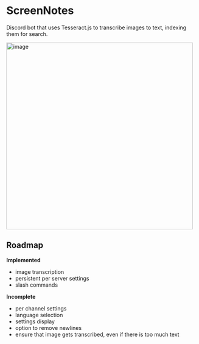 # ScreenNotes
Discord bot that uses Tesseract.js to transcribe images to text, indexing them for search.

<img width="490" alt="image" src="https://user-images.githubusercontent.com/85322327/218375490-795530a7-6cb9-4101-9637-19e216a7ad17.png">

## Roadmap

**Implemented**
- image transcription
- persistent per server settings
- slash commands

**Incomplete**
- per channel settings
- language selection
- settings display
- option to remove newlines
- ensure that image gets transcribed, even if there is too much text
